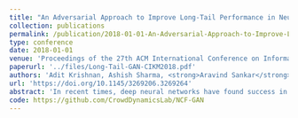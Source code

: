 ```yaml
---
title: "An Adversarial Approach to Improve Long-Tail Performance in Neural Collaborative Filtering"
collection: publications
permalink: /publication/2018-01-01-An-Adversarial-Approach-to-Improve-Long-Tail-Performance-in-Neural-Collaborative-Filtering
type: conference
date: 2018-01-01
venue: 'Proceedings of the 27th ACM International Conference on Information and Knowledge Management, CIKM 2018, Torino, Italy, October 22-26, 2018'
paperurl: '../files/Long-Tail-GAN-CIKM2018.pdf'
authors: 'Adit Krishnan, Ashish Sharma, <strong>Aravind Sankar</strong>, Hari Sundaram'
url: 'https://doi.org/10.1145/3269206.3269264'
abstract: 'In recent times, deep neural networks have found success in Collaborative Filtering (CF) based recommendation tasks. By parametrizing latent factor interactions of users and items with neural architectures, they achieve significant gains in scalability and performance over matrix factorization. However, the long-tail phenomenon in recommender performance persists on the massive inventories of online media or retail platforms. Given the diversity of neural architectures and applications, there is a need to develop a generalizable and principled strategy to enhance long-tail item coverage. In this paper, we propose a novel adversarial training strategy to enhance long-tail recommendations for users with Neural CF (NCF) models. The adversary network learns the implicit association structure of entities in the feedback data while the NCF model is simultaneously trained to reproduce these associations and avoid the adversarial penalty, resulting in enhanced long-tail performance. Experimental results show that even without auxiliary data, adversarial training can boost long-tail recall of state-of-the-art NCF models by up to 25%, without trading-off overall performance. We evaluate our approach on two diverse platforms, content tag recommendation in Q&amp;A forums and movie recommendation.'
code: https://github.com/CrowdDynamicsLab/NCF-GAN
---
```

